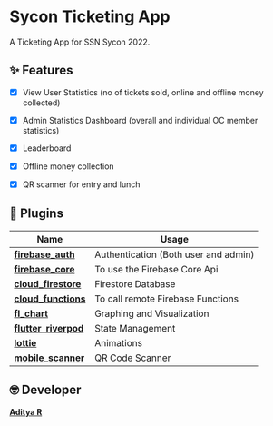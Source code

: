 # Sycon Ticketing App

A Ticketing App for SSN Sycon 2022.

## ✨ Features

- [x] View User Statistics (no of tickets sold, online and offline money collected)
- [x] Admin Statistics Dashboard (overall and individual OC member statistics)
- [x] Leaderboard
- [x] Offline money collection
- [x] QR scanner for entry and lunch


## 🔌 Plugins

| Name | Usage |
| - | - |
| [**firebase_auth**](https://pub.dev/packages/firebase_auth) | Authentication (Both user and admin) |
| [**firebase_core**](https://pub.dev/packages/firebase_core) | To use the Firebase Core Api  |
| [**cloud_firestore**](https://pub.dev/packages/cloud_firestore) | Firestore Database |
| [**cloud_functions**](https://pub.dev/packages/cloud_functions) | To call remote Firebase Functions |
| [**fl_chart**](https://pub.dev/packages/fl_chart) | Graphing and Visualization |
| [**flutter_riverpod**](https://pub.dev/packages/flutter_riverpod) | State Management |
| [**lottie**](https://pub.dev/packages/lottie) | Animations |
| [**mobile_scanner**](https://pub.dev/packages/mobile_scanner) | QR Code Scanner |


## 🤓 Developer

**[Aditya R](https://github.com/adityar224)**
